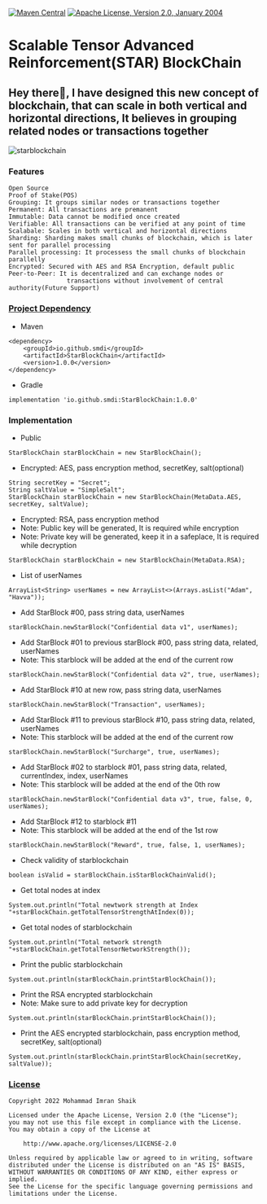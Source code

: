 [![Maven Central](https://maven-badges.herokuapp.com/maven-central/cz.jirutka.rsql/rsql-parser/badge.svg)](https://central.sonatype.dev/artifact/io.github.smdi/StarBlockChain/1.0.0/)
[![Apache License, Version 2.0, January 2004](https://img.shields.io/github/license/apache/maven.svg?label=License)](https://github.com/smdi/StarBlockChain/blob/main/LICENSE)

# Scalable Tensor Advanced Reinforcement(STAR) BlockChain

## Hey there👋, I have designed this new concept of blockchain, that can scale in both vertical and horizontal directions, It believes in grouping related nodes or transactions together

![starblockchain](https://user-images.githubusercontent.com/30797411/187959296-a2d6b56a-da5d-4fd3-9208-064196443ddf.png)

### Features

```
Open Source
Proof of Stake(POS)
Grouping: It groups similar nodes or transactions together
Permanent: All transactions are premanent
Immutable: Data cannot be modified once created
Verifiable: All transactions can be verified at any point of time
Scalabale: Scales in both vertical and horizontal directions
Sharding: Sharding makes small chunks of blockchain, which is later sent for parallel processing
Parallel processing: It processess the small chunks of blockchain parallelly
Encrypted: Secured with AES and RSA Encryption, default public
Peer-to-Peer: It is decentralized and can exchange nodes or 
                transactions without involvement of central authority(Future Support)
```

### [Project Dependency](https://central.sonatype.dev/artifact/io.github.smdi/StarBlockChain/1.0.0)

- Maven
```
<dependency>
    <groupId>io.github.smdi</groupId>
    <artifactId>StarBlockChain</artifactId>
    <version>1.0.0</version>
</dependency>
```
- Gradle
```
implementation 'io.github.smdi:StarBlockChain:1.0.0'
```

### Implementation

- Public
```
StarBlockChain starBlockChain = new StarBlockChain();
```

- Encrypted: AES, pass encryption method, secretKey, salt(optional)
```
String secretKey = "Secret";
String saltValue = "SimpleSalt";
StarBlockChain starBlockChain = new StarBlockChain(MetaData.AES, secretKey, saltValue);
```

- Encrypted: RSA, pass encryption method
- Note: Public key will be generated, It is required while encryption
- Note: Private key will be generated, keep it in a safeplace, It is required while decryption
```
StarBlockChain starBlockChain = new StarBlockChain(MetaData.RSA);
```

- List of userNames
```
ArrayList<String> userNames = new ArrayList<>(Arrays.asList("Adam", "Havva"));
```

- Add StarBlock #00, pass string data, userNames
```
starBlockChain.newStarBlock("Confidential data v1", userNames);
```

- Add StarBlock #01 to previous starBlock #00, pass string data, related, userNames
- Note: This starblock will be added at the end of the current row
```
starBlockChain.newStarBlock("Confidential data v2", true, userNames);
```

- Add StarBlock #10 at new row, pass string data, userNames
```
starBlockChain.newStarBlock("Transaction", userNames);
```
- Add StarBlock #11 to previous starBlock #10, pass string data, related, userNames
- Note: This starblock will be added at the end of the current row
```
starBlockChain.newStarBlock("Surcharge", true, userNames);
```

- Add StarBlock #02 to starblock #01, pass string data, related, currentIndex, index, userNames
- Note: This starblock will be added at the end of the 0th row
```
starBlockChain.newStarBlock("Confidential data v3", true, false, 0, userNames);
```

- Add StarBlock #12 to starblock #11
- Note: This starblock will be added at the end of the 1st row
```
starBlockChain.newStarBlock("Reward", true, false, 1, userNames);
```

- Check validity of starblockchain
```
boolean isValid = starBlockChain.isStarBlockChainValid();
```

- Get total nodes at index
```
System.out.println("Total newtwork strength at Index "+starBlockChain.getTotalTensorStrengthAtIndex(0));                
```
- Get total nodes of starblockchain
```
System.out.println("Total network strength "+starBlockChain.getTotalTensorNetworkStrength());
```

- Print the public starblockchain
```
System.out.println(starBlockChain.printStarBlockChain());
```

- Print the RSA encrypted starblockchain
- Note: Make sure to add private key for decryption
```
System.out.println(starBlockChain.printStarBlockChain());
```

- Print the AES encrypted starblockchain, pass encryption method, secretKey, salt(optional)
```
System.out.println(starBlockChain.printStarBlockChain(secretKey, saltValue));
```

### [License](http://www.apache.org/licenses/LICENSE-2.0)

```
Copyright 2022 Mohammad Imran Shaik

Licensed under the Apache License, Version 2.0 (the "License");
you may not use this file except in compliance with the License.
You may obtain a copy of the License at

    http://www.apache.org/licenses/LICENSE-2.0

Unless required by applicable law or agreed to in writing, software
distributed under the License is distributed on an "AS IS" BASIS,
WITHOUT WARRANTIES OR CONDITIONS OF ANY KIND, either express or implied.
See the License for the specific language governing permissions and
limitations under the License.
```
